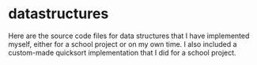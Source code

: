 # datastructures
Here are the source code files for data structures that I have implemented myself, either for a school project or on my own time.
I also included a custom-made quicksort implementation that I did for a school project.
